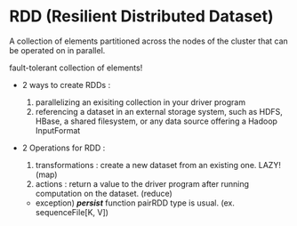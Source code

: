 # RDD (Resilient Distributed Dataset)

A collection of elements partitioned across the nodes of the cluster that can be operated on in parallel.

fault-tolerant collection of elements!

* 2 ways to create RDDs : 
  1. parallelizing an exisiting collection in your driver program
  2. referencing a dataset in an external storage system, such as HDFS, HBase, a shared filesystem, or any data source offering a Hadoop InputFormat


* 2 Operations for RDD :
  1. transformations : create a new dataset from an existing one. LAZY! (map)
  2. actions : return a value to the driver program after running computation on the dataset. (reduce)
  * exception) ***persist*** function
pairRDD type is usual. (ex. sequenceFile[K, V])

